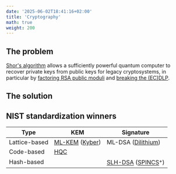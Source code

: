 ```yaml
---
date: '2025-06-02T18:41:16+02:00'
title: 'Cryptography'
math: true
weight: 200
---
```

## The problem

[Shor's algorithm](https://doi.org/10.48550/arXiv.quant-ph/9508027) allows a sufficiently powerful quantum computer to recover private keys from public keys for legacy cryptosystems, in particular by [factoring RSA public moduli](https://arxiv.org/abs/2007.10044) and [breaking the (EC)DLP](https://eprint.iacr.org/2017/598).



## The solution

## NIST standardization winners

| Type          | KEM             | Signature            |
| ---           | ---             | ---                  |
| Lattice-based | [ML-KEM][ML-KEM] ([Kyber][Kyber]) | ML-DSA ([Dilithium][Dilithium])   |
| Code-based | [HQC][HQC]         |                      |
| Hash-based |                    | [SLH-DSA][SLH-DSA] ([SPINCS][SPINCS]$^+$) |

[ML-KEM]: https://csrc.nist.gov/pubs/fips/203/final
[ML-DSA]: https://csrc.nist.gov/pubs/fips/204/final
[SLH-DSA]: https://csrc.nist.gov/pubs/fips/205/final
[HQC]: https://pqc-hqc.org/
[SPINCS]: https://sphincs.org/
[Kyber]: https://en.wikipedia.org/wiki/Kyber
[Dilithium]: https://pq-crystals.org/dilithium/index.shtml